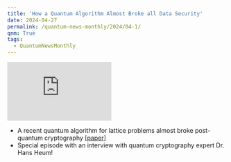 ```yaml
---
title: 'How a Quantum Algorithm Almost Broke all Data Security'
date: 2024-04-27
permalink: /quantum-news-monthly/2024/04-1/
qnm: True
tags:
  - QuantumNewsMonthly
---
```


<iframe width="240" height="135" src="https://www.youtube.com/embed/gPWyFOwJCHE?si=nX-Ri_t1a2SdqM9b" title="YouTube video player" frameborder="0" allow="accelerometer; autoplay; clipboard-write; encrypted-media; gyroscope; picture-in-picture; web-share" referrerpolicy="strict-origin-when-cross-origin" allowfullscreen></iframe>

- A recent quantum algorithm for lattice problems almost broke post-quantum cryptography [[paper](https://eprint.iacr.org/2024/555)]
- Special episode with an interview with quantum cryptography expert Dr. Hans Heum!
